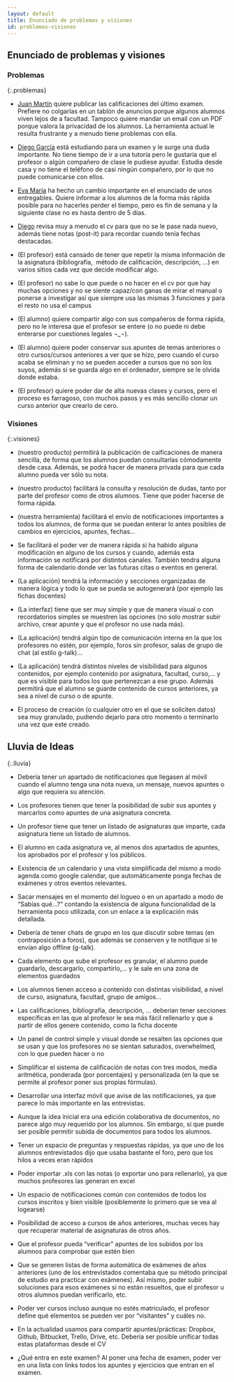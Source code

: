 ```yaml
---
layout: default
title: Enunciado de problemas y visiones
id: problemas-visiones
---
```


## Enunciado de problemas y visiones

### Problemas
{:.problemas}

+ [Juan Martín](#juan-martin) quiere publicar las calificaciones del último examen. Prefiere no colgarlas en un tablón de anuncios porque algunos alumnos viven lejos de a facultad. Tampoco quiere mandar un email con un PDF porque valora la privacidad de los alumnos. La herramienta actual le resulta frustrante y a menudo tiene problemas con ella.

+ [Diego García](#diego-garcia) está estudiando para un examen y le surge una duda importante. No tiene tiempo de ir a una tutoría pero le gustaría que el profesor o algún compañero de clase le pudiese ayudar. Estudia desde casa y no tiene el teléfono de casi ningún compañero, por lo que no puede comunicarse con ellos.

+ [Eva María](#eva-maria) ha hecho un cambio importante en el enunciado de unos entregables. Quiere informar a los alumnos de la forma más rápida posible para no hacerles perder el tiempo, pero es fin de semana y la siguiente clase no es hasta dentro de 5 días.




+ [Diego](#diego-garcia) revisa muy a menudo el cv para que no se le pase nada nuevo, además tiene notas (post-it) para recordar cuando tenía fechas destacadas.

+ (El profesor) está cansado de tener que repetir la misma información de la asignatura (bibliografía,  método de calificación, descripción, ...) en varios sitios cada vez que decide modificar algo.

+ (El profesor) no sabe lo que puede o no hacer en el cv por que hay muchas opciones y no se siente capaz/con ganas de mirar el manual o ponerse a investigar así que siempre usa las mismas 3 funciones y para el resto no usa el campus

+ (El alumno) quiere compartir algo con sus compañeros de forma rápida,  pero no le interesa que el profesor se entere (o no puede ni debe enterarse por cuestiones legales ¬_¬).

+ (El alumno) quiere poder conservar sus apuntes de temas anteriores o  otro cursos/cursos anteriores a ver que se hizo, pero cuando el curso acaba se eliminan y no se pueden acceder a cursos que no son los suyos, además si se guarda algo en el ordenador, siempre se le olvida donde estaba.

+ (El profesor) quiere poder dar de alta nuevas clases y cursos, pero el proceso es farragoso, con muchos pasos y es más sencillo clonar un curso anterior que crearlo de cero.



### Visiones
{:.visiones}

+ (nuestro producto) permitirá la publicación de caificaciones de manera sencilla, de forma que los alumnos puedan consultarlas cómodamente desde casa. Además, se podrá hacer de manera privada para que cada alumno pueda ver sólo su nota.

+ (nuestro producto) facilitará la consulta y resolución de dudas, tanto por parte del profesor como de otros alumnos. Tiene que poder hacerse de forma rápida.

+ (nuestra herramienta) facilitará el envío de notificaciones importantes a todos los alumnos, de forma que se puedan enterar lo antes posibles de cambios en ejercicios, apuntes, fechas...

+ Se facilitará el poder ver de manera rápida si ha habido alguna modificación en alguno de los cursos y cuando, además esta información se notificará por distintos canales. También tendra alguna forma de calendario donde ver las futuras citas o eventos en general.

+ (La aplicación) tendrá la información y secciones organizadas de manera lógica y todo lo que se pueda se autogenerará (por ejemplo las fichas docentes)

+ (La interfaz) tiene que ser muy simple y que de manera visual o con recordatorios simples se muestren las opciones (no solo mostrar subir archivo, crear apunte y que el profesor no use nada más).

+ (La aplicación) tendrá algún tipo de comunicación interna en la que los profesores no estén, por ejemplo, foros sin profesor, salas de grupo de chat (al estilo g-talk)...

+ (La aplicación) tendrá distintos niveles de visibilidad para algunos contenidos, por ejemplo contenido por asignatura, facultad, curso,... y que es visible para todos los que pertenezcan a ese grupo. Además permitirá que el alumno se guarde contenido de cursos anteriores, ya sea a nivel de curso o de apunte.

+ El proceso de creación (o cualquier otro en el que se soliciten datos) sea muy granulado, pudiendo dejarlo para otro momento o terminarlo una vez que este creado.

## Lluvia de Ideas
{:.lluvia}

+ Debería tener un apartado de notificaciones que llegasen al móvil cuando el alumno tenga una nota nueva, un mensaje, nuevos apuntes o algo que requiera su atención.

+ Los profesores tienen que tener la posibilidad de subir sus apuntes y marcarlos como apuntes de una asignatura concreta.

+ Un profesor tiene que tener un listado de asignaturas que imparte, cada asignatura tiene un listado de alumnos.

+ El alumno en cada asignatura ve, al menos dos apartados de apuntes, los aprobados por el profesor y los públicos.

+ Existencia de un calendario y una vista simplificada del mismo a modo agenda como google calendar, que automáticamente ponga fechas de exámenes y otros eventos relevantes.

+ Sacar mensajes en el momento del logueo o en un apartado a modo de “Sabías qué…?” contando la existencia de alguna funcionalidad de la herramienta poco utilizada, con un enlace a la explicación más detallada.

+ Debería de tener chats de grupo en los que discutir sobre temas (en contraposición  a foros), que además se conserven y te notifique si te envian algo offline (g-talk).

+ Cada elemento que sube el profesor es granular, el alumno puede guardarlo, descargarlo, compartirlo,... y le sale en una zona de elementos guardados 

+ Los alumnos tienen acceso a contenido con distintas visibilidad, a nivel de curso, asignatura, facultad, grupo de amigos... 

+ Las calificaciones, bibliografía, descripción, … deberían tener secciones específicas en las que al profesor le sea más fácil rellenarlo y que a partir de ellos genere contenido, como la ficha docente

+ Un panel de control simple y visual donde se resalten las opciones que se usan y que los profesores no se sientan saturados, overwhelmed, con lo que pueden hacer o no

+ Simplificar el sistema de calificación de notas con tres modos, media aritmética, ponderada (por porcentajes) y personalizada (en la que se permite al profesor poner sus propias fórmulas).

+ Desarrollar una interfaz móvil que avise de las notificaciones, ya que parece lo más importante en las entrevistas. 

+ Aunque la idea inicial era una edición colaborativa de documentos, no parece algo muy requerido por los alumnos. Sin embargo, si que puede ser posible permitir subida de documentos para todos los alumnos.

+ Tener un espacio de preguntas y respuestas rápidas, ya que uno de los alumnos entrevistados dijo que usaba bastante el foro, pero que los hilos a veces eran rápidos

+ Poder importar .xls con las notas (o exportar uno para rellenarlo), ya que muchos profesores las generan en excel 

+ Un espacio de notificaciones común con contenidos de todos los cursos inscritos y bien visible (posiblemente lo primero que se vea al logearse)

+ Posibilidad de acceso a cursos de años anteriores, muchas veces hay que recuperar material de asignaturas de otros años.

+ Que el profesor pueda “verificar” apuntes de los subidos por los alumnos para comprobar que estén bien

+ Que se generen listas de forma automática de exámenes de años anteriores (uno de los entrevistados comentaba que su método principal de estudio era practicar con exámenes). Así mismo, poder subir soluciones para esos exámenes si no están resueltos, que el profesor u otros alumnos puedan verificarlo, etc.

+ Poder ver cursos incluso aunque no estés matriculado, el profesor define qué elementos se pueden ver por “visitantes” y cuáles no.

+ En la actualidad usamos para compartir apuntes/prácticas: Dropbox, Github, Bitbucket, Trello, Drive, etc. Debería ser posible unificar todas estas plataformas desde el CV 

+ ¿Qué entra en este examen? Al poner una fecha de examen, poder ver en una lista con links todos los apuntes y ejercicios que entran en el examen.
